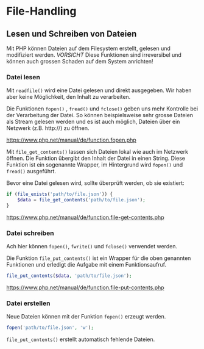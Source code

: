 
# File-Handling

## Lesen und Schreiben von Dateien
Mit PHP können Dateien auf dem Filesystem erstellt, gelesen und modifiziert werden. *VORSICHT* Diese Funktionen sind irreversibel und können auch grossen Schaden auf dem System anrichten!

### Datei lesen

Mit `readfile()` wird eine Datei gelesen und direkt ausgegeben. Wir haben aber keine Möglichkeit, den Inhalt zu verarbeiten.

Die Funktionen `fopen()` ,  `fread()` und `fclose()` geben uns mehr Kontrolle bei der Verarbeitung der Datei. So können beispielsweise sehr grosse Dateien als Stream gelesen werden und es ist auch möglich, Dateien über ein Netzwerk (z.B. http://) zu öffnen.

https://www.php.net/manual/de/function.fopen.php

Mit  `file_get_contents()` lassen sich Dateien lokal wie auch im Netzwerk öffnen. Die Funktion übergibt den Inhalt der Datei in einen String. Diese Funktion ist ein sogenannte Wrapper, im Hintergrund wird `fopen()` und `fread()` ausgeführt.

Bevor eine Datei gelesen wird, sollte überprüft werden, ob sie existiert:

```php
if (file_exists('path/to/file.json')) {
    $data = file_get_contents('path/to/file.json');
}
```

https://www.php.net/manual/de/function.file-get-contents.php

### Datei schreiben

Ach hier können `fopen()`, `fwrite()` und `fclose()` verwendet werden.

Die Funktion `file_put_contents()` ist ein Wrapper für die oben genannten Funktionen und erledigt die Aufgabe mit einem Funktionsaufruf. 

```php
file_put_contents($data, 'path/to/file.json');
```

https://www.php.net/manual/de/function.file-put-contents.php

### Datei erstellen

Neue Dateien können mit der Funktion `fopen()` erzeugt werden.

```php
fopen('path/to/file.json', 'w');
```

`file_put_contents()` erstellt automatisch fehlende Dateien.
<!--stackedit_data:
eyJoaXN0b3J5IjpbLTQyNTcyMTI1M119
-->